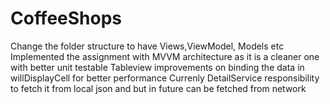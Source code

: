 # CoffeeShops

Change the folder structure to have Views,ViewModel, Models etc
Implemented the assignment with MVVM architecture as it is a cleaner one with better unit testable
Tableview improvements on binding the data in willDisplayCell for better performance
Currenly DetailService responsibility to fetch it from local json and but in future can be fetched from network
